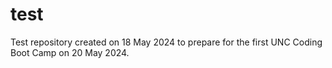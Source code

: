 # test
Test repository created on 18 May 2024 to prepare for the first UNC Coding Boot Camp on 20 May 2024. 
